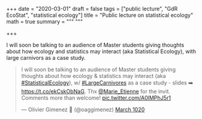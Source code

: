 +++
date = "2020-03-01"
draft = false
tags = ["public lecture", "GdR EcoStat", "statistical ecology"]
title = "Public lecture on statistical ecology"
math = true
summary = """
"""

+++

I will soon be talking to an audience of Master students giving thoughts about how ecology and statistics may interact (aka Statistical Ecology), with large carnivors as a case study.

<!--more-->

<blockquote class="twitter-tweet"><p lang="en" dir="ltr">I will soon be talking to an audience of Master students giving thoughts about how ecology &amp; statistics may interact (aka <a href="https://twitter.com/hashtag/StatisticalEcology?src=hash&amp;ref_src=twsrc%5Etfw">#StatisticalEcology</a>), w/ <a href="https://twitter.com/hashtag/LargeCarnivores?src=hash&amp;ref_src=twsrc%5Etfw">#LargeCarnivores</a> as a case study - slides ➡️ <a href="https://t.co/ekCskObNaG">https://t.co/ekCskObNaG</a>. Thx <a href="https://twitter.com/Marie_Etienne?ref_src=twsrc%5Etfw">@Marie_Etienne</a> for the invit. Comments more than welcome! <a href="https://t.co/A0lMPhJ5r1">pic.twitter.com/A0lMPhJ5r1</a></p>&mdash; Olivier Gimenez 🖖 (@oaggimenez) <a href="https://twitter.com/oaggimenez/status/1234087882735935489?ref_src=twsrc%5Etfw">March 1020</a></blockquote> <script async src="https://platform.twitter.com/widgets.js" charset="utf-8"></script> 

